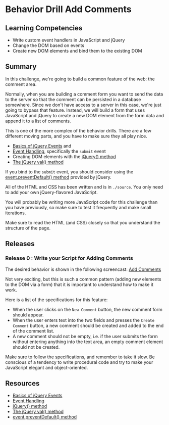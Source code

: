 # Behavior Drill Add Comments

## Learning Competencies

* Write custom event handlers in JavaScript and jQuery
* Change the DOM based on events
* Create new DOM elements and bind them to the existing DOM

## Summary

In this challenge, we're going to build a common feature of the web: the
comment area.

Normally, when you are building a comment form you want to send the data to the
server so that the comment can be persisted in a database somewhere.  Since we
don't have access to a server in this case, we're just going to bypass that
feature.  Instead, we will build a form that uses JavaScript and jQuery to
create a new DOM element from the form data and append it to a list of
comments.

This is one of the more complex of the behavior drills.  There are a few
different moving parts, and you have to make sure they all play nice.

* [Basics of jQuery Events][] and
* [Event Handling][], specifically the `submit` event
* Creating DOM elements with the [jQuery() method][]
* [The jQuery val() method][]

If you bind to the `submit` event, you should consider using the
[event.preventDefault() method][] provided by jQuery.

All of the HTML and CSS has been written and is in `./source`.  You only need
to add your own jQuery-flavored JavaScript.

You will probably be writing more JavaScript code for this challenge than you
have previously, so make sure to test it frequently and make small iterations.

Make sure to read the HTML (and CSS) closely so that you understand the
structure of the page.

## Releases

### Release 0 : Write your Script for Adding Comments

The desired behavior is shown in the following screencast: [Add
Comments](https://vimeo.com/130871324)

Not very exciting, but this is such a common pattern (adding new elements to
the DOM via a form) that it is important to understand how to make it work.

Here is a list of the specifications for this feature:

* When the user clicks on the `New Comment` button, the new comment form should
  appear.
* When the user enters text into the two fields and presses the `Create
  Comment` button, a new comment should be created and added to the end of the
  comment list.
* A new comment should not be empty, i.e. if the user submits the form without
  entering anything into the text area, an empty comment element should not be
  created.

Make sure to follow the specifications, and remember to take it slow.  Be
conscious of a tendency to write procedural code and try to make your
JavaScript elegant and object-oriented.

<!-- ##Optimize Your Learning  -->

## Resources

* [Basics of jQuery Events][]
* [Event Handling][]
* [jQuery() method][]
* [The jQuery val() method][]
* [event.preventDefault() method][]

[Basics of jQuery Events]: http://learn.jquery.com/events/event-basics/
[Event Handling]: http://learn.jquery.com/events/handling-events/
[jQuery() method]: http://api.jquery.com/jQuery/#jQuery2
[The jQuery val() method]: http://api.jquery.com/val/
[event.preventDefault() method]: http://api.jquery.com/event.preventDefault/

